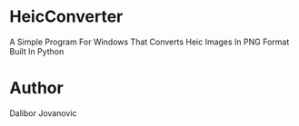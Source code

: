 # HeicConverter
A Simple Program For Windows That Converts Heic Images In PNG Format Built In Python

# Author
Dalibor Jovanovic

